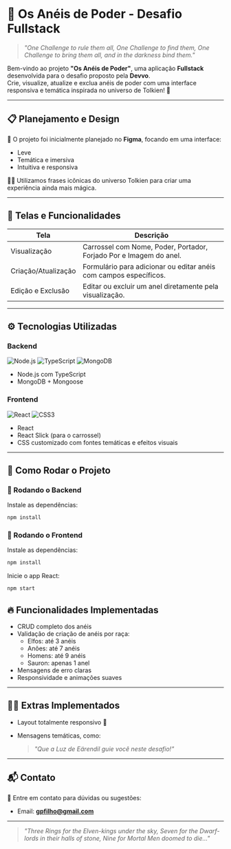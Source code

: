 # 🏰 Os Anéis de Poder - Desafio Fullstack

> _"One Challenge to rule them all, One Challenge to find them, One Challenge to bring them all, and in the darkness bind them."_

Bem-vindo ao projeto **"Os Anéis de Poder"**, uma aplicação **Fullstack** desenvolvida para o desafio proposto pela **Devvo**.  
Crie, visualize, atualize e exclua anéis de poder com uma interface responsiva e temática inspirada no universo de Tolkien! 🌟

---

## 📋 Planejamento e Design

🎨 O projeto foi inicialmente planejado no **Figma**, focando em uma interface:

- Leve
- Temática e imersiva
- Intuitiva e responsiva

🧙‍♂️ Utilizamos frases icônicas do universo Tolkien para criar uma experiência ainda mais mágica.

---

## 🎨 Telas e Funcionalidades

| Tela                 | Descrição                                                                 |
|----------------------|---------------------------------------------------------------------------|
| Visualização         | Carrossel com Nome, Poder, Portador, Forjado Por e Imagem do anel.         |
| Criação/Atualização   | Formulário para adicionar ou editar anéis com campos específicos.         |
| Edição e Exclusão     | Editar ou excluir um anel diretamente pela visualização.                  |

---

## ⚙️ Tecnologias Utilizadas

### Backend
![Node.js](https://img.shields.io/badge/Node.js-339933?style=flat-square&logo=nodedotjs&logoColor=white)
![TypeScript](https://img.shields.io/badge/TypeScript-3178c6?style=flat-square&logo=typescript&logoColor=white)
![MongoDB](https://img.shields.io/badge/MongoDB-4EA94B?style=flat-square&logo=mongodb&logoColor=white)

- Node.js com TypeScript
- MongoDB + Mongoose

### Frontend
![React](https://img.shields.io/badge/React-61DAFB?style=flat-square&logo=react&logoColor=black)
![CSS3](https://img.shields.io/badge/CSS-1572B6?style=flat-square&logo=css3&logoColor=white)

- React
- React Slick (para o carrossel)
- CSS customizado com fontes temáticas e efeitos visuais

---

## 🚀 Como Rodar o Projeto

### 🔧 Rodando o Backend

Instale as dependências:
```bash
npm install
```
### 🎨 Rodando o Frontend

Instale as dependências:
```bash
npm install
```
Inicie o app React:
```bash
npm start
```
## 🔥 Funcionalidades Implementadas

- CRUD completo dos anéis
- Validação de criação de anéis por raça:
  - Elfos: até 3 anéis
  - Anões: até 7 anéis
  - Homens: até 9 anéis
  - Sauron: apenas 1 anel
- Mensagens de erro claras
- Responsividade e animações suaves

---

## 🧙‍♂️ Extras Implementados

- Layout totalmente responsivo 📱
- Mensagens temáticas, como:

  > _"Que a Luz de Eärendil guie você neste desafio!"_

---

## 📬 Contato

💌 Entre em contato para dúvidas ou sugestões:

- Email: **gpfilho@gmail.com**

---

> _"Three Rings for the Elven-kings under the sky, Seven for the Dwarf-lords in their halls of stone, Nine for Mortal Men doomed to die..."_
